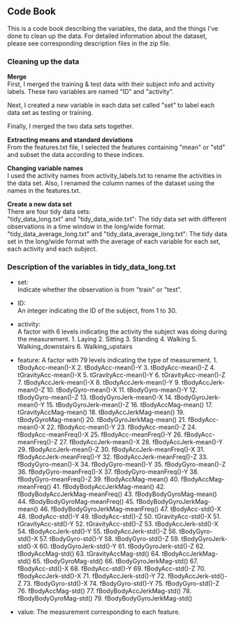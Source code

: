 ## Code Book
This is a code book describing the variables, the data, and the things I've done to clean up the data. For detailed information about the dataset, please see corresponding description files in the zip file.

### Cleaning up the data   
**Merge**  
First, I merged the training & test data with their subject info and activity labels. These two variables are named "ID" and "activity".

Next, I created a new variable in each data set called "set" to label each data set as testing or training.

Finally, I merged the two data sets together.

**Extracting means and standard deviations**  
From the features.txt file, I selected the features containing "mean" or "std" and subset the data according to these indices.

**Changing variable names**  
I used the activity names from activity_labels.txt to rename the activities in the data set. Also, I renamed the column names of the dataset using the names in the features.txt.

**Create a new data set**  
There are four tidy data sets:  
"tidy\_data\_long.txt" and "tidy\_data\_wide.txt": The tidy data set with different observations in a time window in the long/wide format.
"tidy\_data\_average\_long.txt" and "tidy\_data\_average\_long.txt": The tidy data set in the long/wide format with the average of each variable for each set, each activity and each subject.

### Description of the variables in tidy\_data\_long.txt
- set:   
      Indicate whether the observation is from "train" or "test".

- ID:   
      An integer indicating the ID of the subject, from 1 to 30.

- activity:  
      A factor with 6 levels indicating the activity the subject was doing during the measurement.
      1. Laying
      2. Sitting
      3. Standing
      4. Walking
      5. Walking_downstairs
      6. Walking_upstairs  


- feature:
      A factor with 79 levels indicating the type of measurement.
      1. tBodyAcc-mean()-X
      2. tBodyAcc-mean()-Y
      3. tBodyAcc-mean()-Z
      4. tGravityAcc-mean()-X
      5. tGravityAcc-mean()-Y
      6. tGravityAcc-mean()-Z
      7. tBodyAccJerk-mean()-X
      8. tBodyAccJerk-mean()-Y
      9. tBodyAccJerk-mean()-Z
      10. tBodyGyro-mean()-X
      11. tBodyGyro-mean()-Y
      12. tBodyGyro-mean()-Z
      13. tBodyGyroJerk-mean()-X
      14. tBodyGyroJerk-mean()-Y
      15. tBodyGyroJerk-mean()-Z
      16. tBodyAccMag-mean()
      17. tGravityAccMag-mean()
      18. tBodyAccJerkMag-mean()
      19. tBodyGyroMag-mean()
      20. tBodyGyroJerkMag-mean()
      21. fBodyAcc-mean()-X
      22. fBodyAcc-mean()-Y
      23. fBodyAcc-mean()-Z
      24. fBodyAcc-meanFreq()-X
      25. fBodyAcc-meanFreq()-Y
      26. fBodyAcc-meanFreq()-Z
      27. fBodyAccJerk-mean()-X
      28. fBodyAccJerk-mean()-Y
      29. fBodyAccJerk-mean()-Z
      30. fBodyAccJerk-meanFreq()-X
      31. fBodyAccJerk-meanFreq()-Y
      32. fBodyAccJerk-meanFreq()-Z
      33. fBodyGyro-mean()-X
      34. fBodyGyro-mean()-Y
      35. fBodyGyro-mean()-Z
      36. fBodyGyro-meanFreq()-X
      37. fBodyGyro-meanFreq()-Y
      38. fBodyGyro-meanFreq()-Z
      39. fBodyAccMag-mean()
      40. fBodyAccMag-meanFreq()
      41. fBodyBodyAccJerkMag-mean()
      42. fBodyBodyAccJerkMag-meanFreq()
      43. fBodyBodyGyroMag-mean()
      44. fBodyBodyGyroMag-meanFreq()
      45. fBodyBodyGyroJerkMag-mean()
      46. fBodyBodyGyroJerkMag-meanFreq()
      47. tBodyAcc-std()-X
      48. tBodyAcc-std()-Y
      49. tBodyAcc-std()-Z
      50. tGravityAcc-std()-X
      51. tGravityAcc-std()-Y
      52. tGravityAcc-std()-Z
      53. tBodyAccJerk-std()-X
      54. tBodyAccJerk-std()-Y
      55. tBodyAccJerk-std()-Z
      56. tBodyGyro-std()-X
      57. tBodyGyro-std()-Y
      58. tBodyGyro-std()-Z
      59. tBodyGyroJerk-std()-X
      60. tBodyGyroJerk-std()-Y
      61. tBodyGyroJerk-std()-Z
      62. tBodyAccMag-std()
      63. tGravityAccMag-std()
      64. tBodyAccJerkMag-std()
      65. tBodyGyroMag-std()
      66. tBodyGyroJerkMag-std()
      67. fBodyAcc-std()-X
      68. fBodyAcc-std()-Y
      69. fBodyAcc-std()-Z
      70. fBodyAccJerk-std()-X
      71. fBodyAccJerk-std()-Y
      72. fBodyAccJerk-std()-Z
      73. fBodyGyro-std()-X
      74. fBodyGyro-std()-Y
      75. fBodyGyro-std()-Z
      76. fBodyAccMag-std()
      77. fBodyBodyAccJerkMag-std()
      78. fBodyBodyGyroMag-std()
      79. fBodyBodyGyroJerkMag-std()  


- value: 
      The measurement corresponding to each feature.